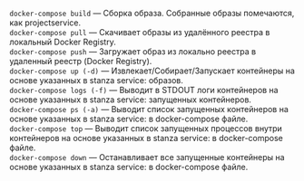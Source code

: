 `docker-compose build` — Cборка образа. Собранные образы помечаются, как projectservice.  
`docker-compose pull` — Скачивает образы из удалённого реестра в локальный Docker Registry.  
`docker-compose push` — Загружает образ из локально реестра в удаленный реестр (Docker Registry).  
`docker-compose up (-d)` — Извлекает/Собирает/Запускает контейнеры на основе указанных в stanza service: образов.  
`docker-compose logs (-f)` — Выводит в STDOUT логи контейнеров на основе указанных в stanza service: запущенных контейнеров.  
`docker-compose ps (-a)` — Выводит список запущенных контейнеров на основе указанных в stanza service: в docker-compose файле.  
`docker-compose top` — Выводит список запущенных процессов внутри контейнеров на основе указанных в stanza service: в docker-compose файле.  
`docker-compose down` — Останавливает все запущенные контейнеры на основе указанных в stanza service: в docker-compose файле.  